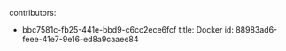 contributors:
  - bbc7581c-fb25-441e-bbd9-c6cc2ece6fcf
title: Docker
id: 88983ad6-feee-41e7-9e16-ed8a9caaee84
